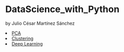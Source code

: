 # DataScience_with_Python
 by Julio César Martínez Sánchez


<li class="masthead__menu-item">
          <a href= "https://nbviewer.org/github/JulioCesarMS/DataScience_with_Python/blob/master/5.-%20MachineLearning/UnsupervisedLearning/1.-%20PCA.ipynb">PCA</a>
</li>

<li class="masthead__menu-item">
          <a href= "https://nbviewer.org/github/JulioCesarMS/DataScience_with_Python/blob/master/5.-%20MachineLearning/UnsupervisedLearning/4.-%20Ejemplo2%20-%20Delitos%20Cometidos%20en%20M%C3%A9xico%202015-2021.ipynb">Clustering</a>
</li>

<li class="masthead__menu-item">
          <a href= "https://nbviewer.org/github/JulioCesarMS/DataScience_with_Python/blob/master/6.-%20DeepLearning/2.-%20MultilayerPerceptron_Classification.ipynb">Deep Learning</a>
</li>
